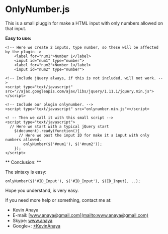 OnlyNumber.js
===

This is a small pluggin for make a HTML input with only numbers allowed on that input.

**Easy to use:**

```
<!-- Here we create 2 inputs, type number, so these will be affected by the plugin-->
	<label for="num1">Number 1</label>
	<input id="num1" type="number">
	<label for="num2">Number 1</label>
	<input id="num2" type="number">
	
<!-- Include jQuery always, if this is not included, will not work. -->
<script type="text/javascript" src="//ajax.googleapis.com/ajax/libs/jquery/1.11.1/jquery.min.js"></script>

<!-- Include our plugin onlynumber. -->
<script type="text/javascript" src="onlynumber.min.js"></script>

<! -- Then we call it with this small script -->
<script type="text/javascript">
  // Here we start with a typical jQuery start
	$(document).ready(function(){
	  // Here we past the input ID for make it a input with only numbers allowed.
		onlyNumber($('#num1'), $('#num2'));
	});
</script>
```



** Conclusion: **

The sintaxy is easy:
```
onlyNumber($('#ID_Input'), $('#ID_Input'), $(ID_Input), ..);
```
Hope you understand, is very easy.

If you need more help or something, contact me at: 

* Kevin Anaya
* E-mail: [www.anaya@gmail.com](mailto:www.anaya@gmail.com)
* Skype: www.anaya
* Google+: [+KevinAnaya](https://plus.google.com/+KevinAnaya/)

